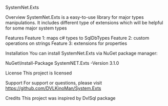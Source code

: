 SystemNet.Exts


Overview
SystemNet.Exts is a easy-to-use library for major types manipulations. It includes different type of extensions which will be helpful for some major system types

Features
Feature 1: maps c# types to SqlDbTypes
Feature 2: custom operations on strings
Feature 3: extensions for properties	

Installation
You can install SystemNet.Exts via NuGet package manager:

NuGet\Install-Package SystemNET.Exts -Version 3.1.0

License
This project is licensed

Support
For support or questions, please visit https://github.com/DVLKinoMan/System.Exts

Credits
This project was inspired by DvlSql package